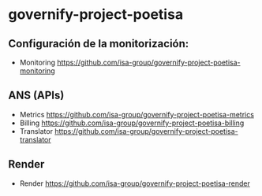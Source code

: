 # governify-project-poetisa

## Configuración de la monitorización:
 - Monitoring  https://github.com/isa-group/governify-project-poetisa-monitoring

## ANS (APIs)
 - Metrics https://github.com/isa-group/governify-project-poetisa-metrics
 - Billing  https://github.com/isa-group/governify-project-poetisa-billing
 - Translator https://github.com/isa-group/governify-project-poetisa-translator
 
 
## Render
 - Render https://github.com/isa-group/governify-project-poetisa-render
 

